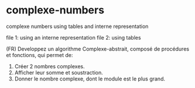 # complexe-numbers
complexe numbers using tables and interne representation

file 1: using an interne representation
file 2: using tables

(FR)
Developpez un algorithme Complexe-abstrait, composé de procédures et fonctions, qui permet de:
1. Créer 2 nombres complexes.
2. Afficher leur somme et soustraction.
3. Donner le nombre complexe, dont le module est le plus grand.
